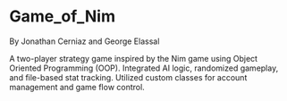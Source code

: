 # Game_of_Nim

By Jonathan Cerniaz and George Elassal

A two-player strategy game inspired by the Nim game using Object Oriented Programming (OOP). Integrated AI logic, randomized gameplay, and file-based stat tracking. Utilized custom classes for account management and game flow control.
